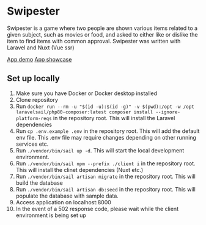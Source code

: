# Swipester
Swipester is a game where two people are shown various items related to a given subject, such as movies or food, and asked to either like or dislike the item to find items with common approval. Swipester was written with Laravel and Nuxt (Vue ssr)

[App demo](https://swipester.olivernorden.se)
[App showcase](https://olivernorden.se/projects/swipester)

## Set up locally
1. Make sure you have Docker or Docker desktop installed
2. Clone repository
3. Run `docker run --rm -u "$(id -u):$(id -g)" -v $(pwd):/opt -w /opt laravelsail/php80-composer:latest composer install --ignore-platform-reqs` in the repository root. This will install the Laravel dependencies
4. Run `cp .env.example .env` in the repository root. This will add the default env file. This .env file may require changes depending on other running services etc.
5. Run `./vendor/bin/sail up -d`. This will start the local development environment.
6. Run `./vendor/bin/sail npm --prefix ./client i` in the repository root. This will install the clinet dependencies (Nuxt etc.)
7. Run `./vendor/bin/sail artisan migrate` in the repository root. This will build the database
8. Run `./vendor/bin/sail artisan db:seed` in the repository root. This will populate the database with sample data.
9. Access application on localhost:8000
10. In the event of a 502 response code, please wait while the client environment is being set up
